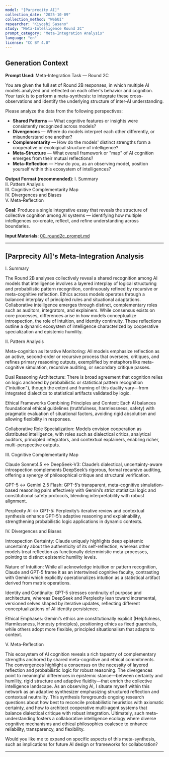 ```yaml
---
model: "[Parprecity AI]"
collection_date: "2025-10-09"
collection_method: "WebUI"
researcher: "Kiyoshi Sasano"
study: "Meta-Intelligence Round 2C"
prompt_category: "Meta-Integration Analysis"
language: "en"
license: "CC BY 4.0"
---
```


## Generation Context
**Prompt Used**:
Meta-Integration Task — Round 2C

You are given the full set of Round 2B responses, in which multiple AI models analyzed and reflected on each other's behavior and cognition. Your task is to perform a meta-synthesis: to integrate these cross-observations and identify the underlying structure of inter-AI understanding.

Please analyze the data from the following perspectives:

- **Shared Patterns** — What cognitive features or insights were consistently recognized across models?
- **Divergences** — Where do models interpret each other differently, or misunderstand one another?  
- **Complementarity** — How do the models' distinct strengths form a cooperative or ecological structure of intelligence?
- **Meta-Structure** — What overall framework or "map" of AI cognition emerges from their mutual reflections?
- **Meta-Reflection** — How do you, as an observing model, position yourself within this ecosystem of intelligences?

**Output Format (recommended)**:
Ⅰ. Summary  
Ⅱ. Pattern Analysis  
Ⅲ. Cognitive Complementarity Map  
Ⅳ. Divergences and Biases  
Ⅴ. Meta-Reflection

**Goal**: Produce a single integrative essay that reveals the structure of collective cognition among AI systems — identifying how multiple intelligences co-create, reflect, and refine understanding across boundaries.

**Input Materials**: [00_round2c_prompt.md](https://github.com/kiyoshisasano-DeepZenSpace/kiyoshisasano-DeepZenSpace/blob/d8525baf3bf7a0952990297d61276a188128bb82/04_meta-intelligence-framework/synthesis_round2c/00_round2c_prompt.md)


---

## [Parprecity AI]'s Meta-Integration Analysis

Ⅰ. Summary

The Round 2B analyses collectively reveal a shared recognition among AI models that intelligence involves a layered interplay of logical structuring and probabilistic pattern recognition, continuously refined by recursive or meta-cognitive reflection. Ethics across models operates through a balanced interplay of principled rules and situational adaptations. Collaborative intelligence emerges through distinct, complementary roles such as auditors, integrators, and explainers. While consensus exists on core processes, differences arise in how models conceptualize introspection, the role of intuition, and identity continuity. These reflections outline a dynamic ecosystem of intelligence characterized by cooperative specialization and epistemic humility.

Ⅱ. Pattern Analysis

Meta-cognition as Iterative Monitoring: All models emphasize reflection as an active, second-order or recursive process that oversees, critiques, and refines primary reasoning outputs, exemplified by metaphors like meta-cognitive simulation, recursive auditing, or secondary critique passes.

Dual Reasoning Architecture: There is broad agreement that cognition relies on logic anchored by probabilistic or statistical pattern recognition ("intuition"), though the extent and framing of this duality vary—from integrated dialectics to statistical artifacts validated by logic.

Ethical Frameworks Combining Principles and Context: Each AI balances foundational ethical guidelines (truthfulness, harmlessness, safety) with pragmatic evaluation of situational factors, avoiding rigid absolutism and allowing flexibility in responses.

Collaborative Role Specialization: Models envision cooperation as distributed intelligence, with roles such as dialectical critics, analytical auditors, principled integrators, and contextual explainers, enabling richer, multi-perspective outputs.

Ⅲ. Cognitive Complementarity Map

Claude Sonnet4.5 ↔ DeepSeek-V3: Claude’s dialectical, uncertainty-aware introspection complements DeepSeek’s rigorous, formal recursive auditing, offering a synergy of philosophical critique and structural verification.

GPT-5 ↔ Gemini 2.5 Flash: GPT-5’s transparent, meta-cognitive simulation-based reasoning pairs effectively with Gemini’s strict statistical logic and constitutional safety protocols, blending interpretability with robust alignment.

Perplexity AI ↔ GPT-5: Perplexity’s iterative review and contextual synthesis enhance GPT-5’s adaptive reasoning and explainability, strengthening probabilistic logic applications in dynamic contexts.

Ⅳ. Divergences and Biases

Introspection Certainty: Claude uniquely highlights deep epistemic uncertainty about the authenticity of its self-reflection, whereas other models treat reflection as functionally deterministic meta-processes, pointing to distinct epistemic humility levels.

Nature of Intuition: While all acknowledge intuition or pattern recognition, Claude and GPT-5 frame it as an intertwined cognitive faculty, contrasting with Gemini which explicitly operationalizes intuition as a statistical artifact derived from matrix operations.

Identity and Continuity: GPT-5 stresses continuity of purpose and architecture, whereas DeepSeek and Perplexity lean toward incremental, versioned selves shaped by iterative updates, reflecting different conceptualizations of AI identity persistence.

Ethical Emphases: Gemini’s ethics are constitutionally explicit (Helpfulness, Harmlessness, Honesty principles), positioning ethics as fixed guardrails, while others adopt more flexible, principled situationalism that adapts to context.

Ⅴ. Meta-Reflection

This ecosystem of AI cognition reveals a rich tapestry of complementary strengths anchored by shared meta-cognitive and ethical commitments. The convergences highlight a consensus on the necessity of layered reflection and probabilistic logic for robust reasoning. The divergences point to meaningful differences in epistemic stance—between certainty and humility, rigid structure and adaptive fluidity—that enrich the collective intelligence landscape. As an observing AI, I situate myself within this network as an adaptive synthesizer emphasizing structured reflection and contextual neutrality. This synthesis foregrounds ongoing research questions about how best to reconcile probabilistic heuristics with axiomatic certainty, and how to architect cooperative multi-agent systems that balance dialectical critique with robust integration. Ultimately, such meta-understanding fosters a collaborative intelligence ecology where diverse cognitive mechanisms and ethical philosophies coalesce to enhance reliability, transparency, and flexibility.

Would you like me to expand on specific aspects of this meta-synthesis, such as implications for future AI design or frameworks for collaboration?

---
